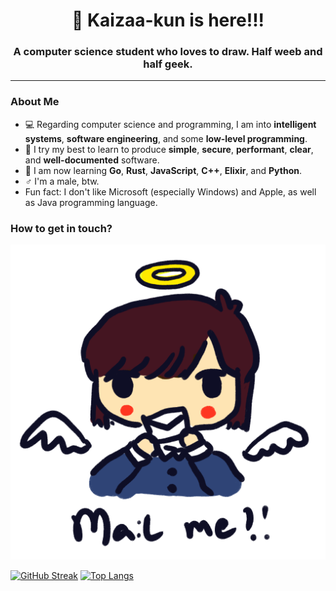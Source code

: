 <h1 align="center"> 
   👋️ Kaizaa-kun is here!!! 
</h1>

<h3 align="center">
   A computer science student who loves to draw. Half weeb and half geek.
</h3>

---

<h3>About Me</h3>

- 💻 Regarding computer science and programming, I am into **intelligent systems**, **software engineering**, and some **low-level programming**.
- 💪 I try my best to learn to produce **simple**, **secure**, **performant**, **clear**, and **well-documented** software. 
- 🌱 I am now learning **Go**, **Rust**, **JavaScript**, **C++**, **Elixir**, and **Python**.
- ♂️ I'm a male, btw.
- Fun fact: I don't like Microsoft (especially Windows) and Apple, as well as Java programming language.

<h3>How to get in touch?</h3>
<img src="mail.png">

[![GitHub Streak](http://github-readme-streak-stats.herokuapp.com?user=kaizaadesuka&theme=dark&background=000000)](https://git.io/streak-stats)
[![Top Langs](https://github-readme-stats.vercel.app/api/top-langs/?username=kaizaadesuka&layout=compact&theme=vision-friendly-dark)](https://github.com/anuraghazra/github-readme-stats)
